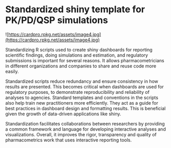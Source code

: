 # Standardized shiny template for PK/PD/QSP simulations

![https://cardpro.rpkg.net/assets/image4.jpg](https://cardpro.rpkg.net/assets/image4.jpg)

Standardizing R scripts used to create shiny dashboards for reporting scientific findings, doing simulations and estimation, and regulatory submissions is important for several reasons. It allows pharmacometricians in different organizations and companies to share and reuse code more easily. 

Standardized scripts reduce redundancy and ensure consistency in how results are presented. This becomes critical when dashboards are used for regulatory purposes, to demonstrate reproducibility and reliability of analyses to agencies. Standard templates and conventions in the scripts also help train new practitioners more efficiently. They act as a guide for best practices in dashboard design and formatting results. This is beneficial given the growth of data-driven applications like shiny. 

Standardization facilitates collaborations between researchers by providing a common framework and language for developing interactive analyses and visualizations. Overall, it improves the rigor, transparency and quality of pharmacometrics work that uses interactive reporting tools.
